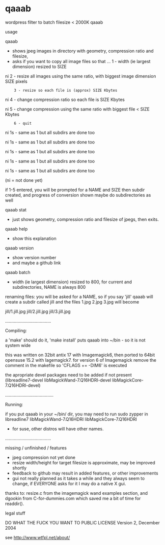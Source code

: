 # qaaab
wordpress filter to batch filesize &lt; 2000K
qaaab

usage

qaaab
- 	shows jpeg images in directory with geometry, compression ratio and filesize,
-	asks if you want to copy all image files so that ...
		1 - width (ie largest dimension) resized to SIZE
		
ni		2 - resize all images using the same ratio, with biggest image dimension SIZE pixels 

		3 - resize so each file is (approx) SIZE Kbytes
		
ni		4 - change compression ratio so each file is SIZE Kbytes

ni		5 - change compression using the same ratio with biggest file < SIZE Kbytes

		6 - quit
		

ni		1s - same as 1 but all subdirs are done too

ni		1s - same as 1 but all subdirs are done too

ni		1s - same as 1 but all subdirs are done too

ni		1s - same as 1 but all subdirs are done too

ni		1s - same as 1 but all subdirs are done too


(ni = not done yet)

if 1-5 entered, you will be prompted for a NAME and SIZE
then subdir created, and progress of conversion shown
maybe do subdirectories as well

qaaab stat
- just shows geometry, compression ratio and filesize of jpegs, then exits.


qaaab help
- show this explanation


qaaab version
- show version number
- and maybe a github link


qaaab batch
- width (ie largest dimension) resized to 800, for current and subdirectories, NAME is always 800





renaming files:
you will be asked for a NAME, so if you say 'jill'
qaaab will create a subdir called jill
and the files 1.jpg 2.jpg 3.jpg will become

jill/1.jill.jpg
jill/2.jill.jpg
jill/3.jill.jpg

.....................................


Compiling:

a 'make' should do it,
'make install' puts qaaab into ~/bin - so it is not system wide

this was written on 32bit antix 17 with Imagemagick6, 
then ported to 64bit opensuse 15.2 with Iagemagick7.
for version 6 of Imagemagick remove the comment in the makefile so 'CFLAGS += -DIM6' is executed

the apropriate devel packages need to be added if not present (libreadline7-devel libMagickWand-7.Q16HDRI-devel libMagickCore-7.Q16HDRI-devel)

.......................................


Running:

if you put qaaab in your ~/bin/ dir, 
you may need to run
sudo zypper in libreadline7 libMagickWand-7.Q16HDRI libMagickCore-7.Q16HDRI
- for suse, other distros will have other names.


.....................................


missing / unfinished / features

- jpeg compression not yet done
- resize width/height for target filesize is approximate, may be improved shortly
- feedback to github may result in added features, or other improvements
- gui not really planned as it takes a while and they always seem to change, if EVERYONE asks for it I may do a native X gui.
 


thanks to:
resize.c from the imagemagick wand examples section, 
and
dgookin from C-for-dummies.com which saved me a bit of time for readdir().


legal stuff

DO WHAT THE FUCK YOU WANT TO PUBLIC LICENSE 
                    Version 2, December 2004 

see http://www.wtfpl.net/about/



